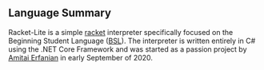 ## Language Summary
Racket-Lite is a simple [racket](https://racket-lang.org/) interpreter specifically focused on the Beginning Student Language ([BSL](https://docs.racket-lang.org/htdp-langs/beginner.html?q=define)). The interpreter is written entirely in C# using the .NET Core Framework and was started as a passion project by [Amitai Erfanian](https://www.amitai.tech) in early September of 2020.
